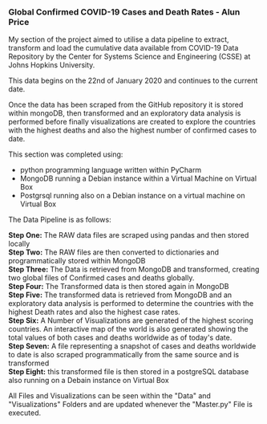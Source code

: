 ### Global Confirmed COVID-19 Cases and Death Rates - Alun Price ###

My section of the project aimed to utilise a data pipeline to extract, transform and load the cumulative data available from COVID-19 Data Repository by the Center for Systems Science and Engineering (CSSE) at Johns Hopkins University.

This data begins on the 22nd of January 2020 and continues  to the current date.

Once the data has been scraped from the GitHub repository it is stored within mongoDB, then transformed and an exploratory data analysis is performed before finally visualizations are created to explore the countries with the highest deaths and also the highest number of confirmed cases to date.

This section was completed using:
- python programming language written within PyCharm
- MongoDB running a Debian instance within a Virtual Machine on Virtual Box
- Postgrsql running also on a Debian instance on a virtual machine on Virtual Box

The Data Pipeline is as follows:

**Step One:** The RAW data files are scraped using pandas and then stored locally <br />
**Step Two:** The RAW files are then converted to dictionaries and programmatically stored within MongoDB <br />
**Step Three:** The Data is retrieved from MongoDB and transformed, creating two global files of Confirmed cases and deaths globally. <br />
**Step Four:** The Transformed data is then stored again in MongoDB <br />
**Step Five:** The transformed data is retrieved from MongoDB and an exploratory data analysis is performed to determine the countries with the highest Death rates and also the highest case rates. <br />
**Step Six:** A Number of Visualizations are generated of the highest scoring countries. An interactive map of the world is also generated showing the total values of both cases and deaths worldwide as of today's date. <br />
**Step Seven:** A file representing a snapshot of cases and deaths worldwide to date is also scraped programmatically from the same source and is transformed  <br />
**Step Eight:** this transformed file is then stored in a postgreSQL database also running on a Debain instance on Virtual Box <br />

All Files and Visualizations can be seen within the "Data" and "Visualizations" Folders and are updated whenever the "Master.py" File is executed.